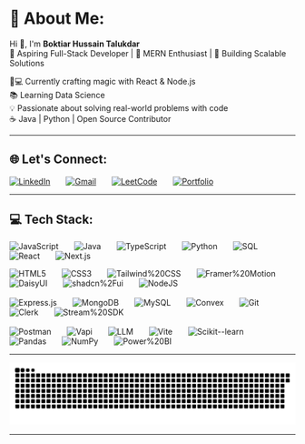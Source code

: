 # 💫 About Me:
Hi 👋, I'm **Boktiar Hussain Talukdar** 
<br>
🎯 Aspiring Full-Stack Developer | 🌱 MERN Enthusiast | 🚀 Building Scalable Solutions

👨💻 Currently crafting magic with React & Node.js  
📚 Learning Data Science                         
💡 Passionate about solving real-world problems with code  
☕️ Java | Python | Open Source Contributor

---

## 🌐 Let's Connect:

[![LinkedIn](https://img.shields.io/badge/LinkedIn-Connect%20Professionally-%230077B5?style=for-the-badge&logo=linkedin)](https://linkedin.com/in/boktiar-hussain-58766a254) &nbsp;&nbsp;&nbsp;&nbsp;&nbsp;
[![Gmail](https://img.shields.io/badge/Email-Send%20Message-%23D14836?style=for-the-badge&logo=gmail)](mailto:boktiaroff01@gmail.com) &nbsp;&nbsp;&nbsp;&nbsp;&nbsp; 
[![LeetCode](https://img.shields.io/badge/LeetCode-Solve%20Challenges-%23FFA116?style=for-the-badge&logo=leetcode)](https://leetcode.com/u/Boktiar/) &nbsp;&nbsp;&nbsp;&nbsp;&nbsp;
[![Portfolio](https://img.shields.io/badge/🚀%20Portfolio-Visit%20Now-%23000000?style=for-the-badge)](https://portfolio-boktiars-projects.vercel.app/)

---

## 💻 Tech Stack:

![JavaScript](https://img.shields.io/badge/javascript-%23323330.svg?style=for-the-badge&logo=javascript&logoColor=%23F7DF1E)&nbsp;&nbsp;&nbsp;&nbsp;&nbsp;&nbsp;&nbsp;![Java](https://img.shields.io/badge/java-%23ED8B00.svg?style=for-the-badge&logo=openjdk&logoColor=white)&nbsp;&nbsp;&nbsp;&nbsp;&nbsp;&nbsp;&nbsp;![TypeScript](https://img.shields.io/badge/typescript-%23007ACC.svg?style=for-the-badge&logo=typescript&logoColor=white)&nbsp;&nbsp;&nbsp;&nbsp;&nbsp;&nbsp;&nbsp;![Python](https://img.shields.io/badge/python-3670A0?style=for-the-badge&logo=python&logoColor=ffdd54)&nbsp;&nbsp;&nbsp;&nbsp;&nbsp;&nbsp;&nbsp;![SQL](https://img.shields.io/badge/SQL-%2300ADD8.svg?style=for-the-badge&logo=postgresql&logoColor=white)&nbsp;&nbsp;&nbsp;&nbsp;&nbsp;&nbsp;&nbsp;![React](https://img.shields.io/badge/react-%2320232a.svg?style=for-the-badge&logo=react&logoColor=%2361DAFB)&nbsp;&nbsp;&nbsp;&nbsp;&nbsp;&nbsp;&nbsp;![Next.js](https://img.shields.io/badge/Next.js-black?style=for-the-badge&logo=nextdotjs&logoColor=white)

![HTML5](https://img.shields.io/badge/html5-%23E34F26.svg?style=for-the-badge&logo=html5&logoColor=white)&nbsp;&nbsp;&nbsp;&nbsp;&nbsp;&nbsp;&nbsp;![CSS3](https://img.shields.io/badge/css3-%231572B6.svg?style=for-the-badge&logo=css3&logoColor=white)&nbsp;&nbsp;&nbsp;&nbsp;&nbsp;&nbsp;&nbsp;![Tailwind%20CSS](https://img.shields.io/badge/Tailwind%20CSS-%2306B6D4.svg?style=for-the-badge&logo=tailwindcss&logoColor=white)&nbsp;&nbsp;&nbsp;&nbsp;&nbsp;&nbsp;&nbsp;![Framer%20Motion](https://img.shields.io/badge/Framer%20Motion-%23000000.svg?style=for-the-badge&logo=framer&logoColor=white)&nbsp;&nbsp;&nbsp;&nbsp;&nbsp;&nbsp;&nbsp;![DaisyUI](https://img.shields.io/badge/DaisyUI-%2300BFFF.svg?style=for-the-badge)&nbsp;&nbsp;&nbsp;&nbsp;&nbsp;&nbsp;&nbsp;![shadcn%2Fui](https://img.shields.io/badge/shadcn%2Fui-%23111827.svg?style=for-the-badge)&nbsp;&nbsp;&nbsp;&nbsp;&nbsp;&nbsp;&nbsp;![NodeJS](https://img.shields.io/badge/node.js-6DA55F?style=for-the-badge&logo=node.js&logoColor=white)
<br><br>
![Express.js](https://img.shields.io/badge/express.js-%23404d59.svg?style=for-the-badge&logo=express&logoColor=%2361DAFB)&nbsp;&nbsp;&nbsp;&nbsp;&nbsp;&nbsp;&nbsp;![MongoDB](https://img.shields.io/badge/MongoDB-%234ea94b.svg?style=for-the-badge&logo=mongodb&logoColor=white)&nbsp;&nbsp;&nbsp;&nbsp;&nbsp;&nbsp;&nbsp;![MySQL](https://img.shields.io/badge/MySQL-4479A1.svg?style=for-the-badge&logo=mysql&logoColor=white)&nbsp;&nbsp;&nbsp;&nbsp;&nbsp;&nbsp;&nbsp;![Convex](https://img.shields.io/badge/Convex-%238B5CF6.svg?style=for-the-badge)&nbsp;&nbsp;&nbsp;&nbsp;&nbsp;&nbsp;&nbsp;![Git](https://img.shields.io/badge/Git-%23F05032.svg?style=for-the-badge&logo=git&logoColor=white)&nbsp;&nbsp;&nbsp;&nbsp;&nbsp;&nbsp;&nbsp;![Clerk](https://img.shields.io/badge/Clerk-%230EA5A4.svg?style=for-the-badge)&nbsp;&nbsp;&nbsp;&nbsp;&nbsp;&nbsp;&nbsp;![Stream%20SDK](https://img.shields.io/badge/Stream%20SDK-%23FF6B6B.svg?style=for-the-badge)
<br><br>
![Postman](https://img.shields.io/badge/Postman-FF6C37?style=for-the-badge&logo=postman&logoColor=white)&nbsp;&nbsp;&nbsp;&nbsp;&nbsp;&nbsp;&nbsp;![Vapi](https://img.shields.io/badge/Vapi-%237C3AED.svg?style=for-the-badge)&nbsp;&nbsp;&nbsp;&nbsp;&nbsp;&nbsp;&nbsp;![LLM](https://img.shields.io/badge/LLM-%23111827.svg?style=for-the-badge)&nbsp;&nbsp;&nbsp;&nbsp;&nbsp;&nbsp;&nbsp;![Vite](https://img.shields.io/badge/vite-%23646CFF.svg?style=for-the-badge&logo=vite&logoColor=white)&nbsp;&nbsp;&nbsp;&nbsp;&nbsp;&nbsp;&nbsp;![Scikit--learn](https://img.shields.io/badge/Scikit--learn-%23F7931E.svg?style=for-the-badge)&nbsp;&nbsp;&nbsp;&nbsp;&nbsp;&nbsp;&nbsp;![Pandas](https://img.shields.io/badge/Pandas-%23150458.svg?style=for-the-badge&logo=pandas)&nbsp;&nbsp;&nbsp;&nbsp;&nbsp;&nbsp;&nbsp;![NumPy](https://img.shields.io/badge/NumPy-%23013243.svg?style=for-the-badge&logo=numpy)&nbsp;&nbsp;&nbsp;&nbsp;&nbsp;&nbsp;&nbsp;![Power%20BI](https://img.shields.io/badge/Power%20BI-%23F2C811.svg?style=for-the-badge&logo=power-bi&logoColor=white)


---



<p align="center">
  <picture>
    <source media="(prefers-color-scheme: dark)" srcset="https://raw.githubusercontent.com/BHSajuu/BHSajuu/output/github-snake-dark.svg" />
    <source media="(prefers-color-scheme: light)" srcset="https://raw.githubusercontent.com/BHSajuu/BHSajuu/output/github-snake.svg" />
    <img alt="github-snake" src="https://raw.githubusercontent.com/BHSajuu/BHSajuu/output/github-snake.svg" />
  </picture>
</p>

---



<!-- Proudly created with GPRM ( https://gprm.itsvg.in ) -->
